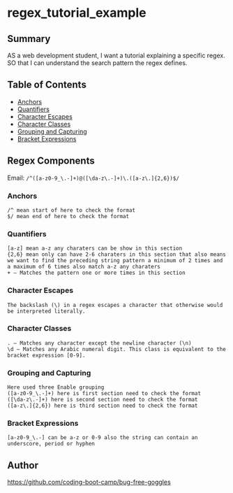# regex_tutorial_example

## Summary
AS a web development student, I want a tutorial explaining a specific regex. SO that I can understand the search pattern the regex defines.

## Table of Contents

- [Anchors](#anchors)
- [Quantifiers](#quantifiers)
- [Character Escapes](#character-escapes)
- [Character Classes](#character-classes)
- [Grouping and Capturing](#grouping-and-capturing)
- [Bracket Expressions](#bracket-expressions)

## Regex Components

<!-- phone: `((\\d{3})(?:\\.|-))?(\\d{3})(?:\\.|-)(\\d{4})` -->

Email: `/^([a-z0-9_\.-]+)@([\da-z\.-]+)\.([a-z\.]{2,6})$/`

<!-- URL: `/^(https?:\/\/)?([\da-z\.-]+)\.([a-z\.]{2,6})([\/\w \.-]*)*\/?$/` -->

### Anchors

`/^ mean start of here to check the format`  
`$/ mean end of here to check the format`  

### Quantifiers

`[a-z] mean a-z any charaters can be show in this section`  
`{2,6} mean only can have 2-6 charaters in this section that also means we want to find the preceding string pattern a minimum of 2 times and a maximum of 6 times also match a-z any charaters`  
`+ — Matches the pattern one or more times in this section`  

### Character Escapes

`The backslash (\) in a regex escapes a character that otherwise would be interpreted literally. `

### Character Classes

`. — Matches any character except the newline character (\n)`  
`\d — Matches any Arabic numeral digit. This class is equivalent to the bracket expression [0-9].`  


### Grouping and Capturing

`Here used three Enable grouping`  
`([a-z0-9_\.-]+) here is first section need to check the format`  
`([\da-z\.-]+) here is second section need to check the format`  
`([a-z\.]{2,6}) here is third section need to check the format`  

### Bracket Expressions

`[a-z0-9_\.-] can be a-z or 0-9 also the string can contain an underscore, period or hyphen`  


## Author
https://github.com/coding-boot-camp/bug-free-goggles
